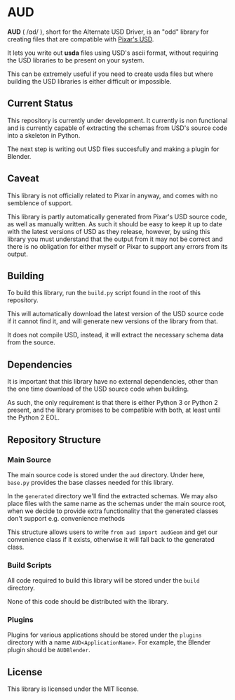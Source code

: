 # AUD

**AUD** ( /ɑd/ ), short for the Alternate USD Driver, is an "odd" library
for creating files that are compatible with 
[Pixar's USD](https://graphics.pixar.com/usd/docs/index.html).

It lets you write out **usda** files using USD's ascii format, without
requiring the USD libraries to be present on your system.

This can be extremely useful if you need to create usda files but where building the USD 
libraries is either difficult or impossible.

## Current Status

This repository is currently under development.
It currently is non functional and is currently capable of extracting the schemas from USD's source code
into a skeleton in Python.

The next step is writing out USD files succesfully and making a plugin for Blender.

## Caveat

This library is not officially related to Pixar in anyway, and comes with no semblence of support.

This library is partly automatically generated from Pixar's USD source code, as well as manually
written. As such it should be easy to keep it up to date with the latest versions of USD as they
release, however, by using this library you must understand that the output from it may not be
correct and there is no obligation for either myself or Pixar to support any errors from its output.

## Building

To build this library, run the `build.py` script found in the root of this repository.

This will automatically download the latest version of the USD source code if it cannot find it,
and will generate new versions of the library from that.

It does not compile USD, instead, it will extract the necessary schema data from the source.

## Dependencies

It is important that this library have no external dependencies, other than the one time 
download of the USD source code when building.

As such, the only requirement is that there is either Python 3 or Python 2 present, and the 
library promises to be compatible with both, at least until the Python 2 EOL.

## Repository Structure

### Main Source

The main source code is stored under the `aud` directory. 
Under here, `base.py` provides the base classes needed for this library.

In the `generated` directory we'll find the extracted schemas. 
We may also place files with the same name as the schemas under the main source root,
when we decide to provide extra functionality that the generated classes don't support
e.g. convenience methods

This structure allows users to write `from aud import audGeom` and get our convenience class if
it exists, otherwise it will fall back to the generated class.


### Build Scripts

All code required to build this library will be stored under the `build` directory.

None of this code should be distributed with the library.

### Plugins

Plugins for various applications should be stored under the `plugins` directory with a name
`AUD<ApplicationName>`. For example, the Blender plugin should be `AUDBlender`.

## License

This library is licensed under the MIT license.
